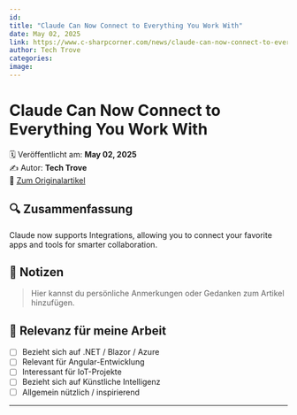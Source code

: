 ```yaml
---
id: 
title: "Claude Can Now Connect to Everything You Work With"
date: May 02, 2025
link: https://www.c-sharpcorner.com/news/claude-can-now-connect-to-everything-you-work-with
author: Tech Trove
categories: 
image: 
---
```


# Claude Can Now Connect to Everything You Work With

🗓️ Veröffentlicht am: **May 02, 2025**  
✍️ Autor: **Tech Trove**  
🔗 [Zum Originalartikel](https://www.c-sharpcorner.com/news/claude-can-now-connect-to-everything-you-work-with)

## 🔍 Zusammenfassung

Claude now supports Integrations, allowing you to connect your favorite apps and tools for smarter collaboration. 

## 📌 Notizen

> Hier kannst du persönliche Anmerkungen oder Gedanken zum Artikel hinzufügen.

## 🧠 Relevanz für meine Arbeit

- [ ] Bezieht sich auf .NET / Blazor / Azure
- [ ] Relevant für Angular-Entwicklung
- [ ] Interessant für IoT-Projekte
- [ ] Bezieht sich auf Künstliche Intelligenz
- [ ] Allgemein nützlich / inspirierend

---
